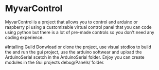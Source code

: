 # MyvarControl
MyvarControl is a project that allows you to control and arduino or raspberry pi using a customizeble virtual control panel that you can code using python but there is a lot of pre-made controls so you don't need any coding experience.

#Intalling Guild
Donwload or clone the project, use visual stodios to build the and run the gui project,
use the arduino softwear and upload the ArduinoSerial scetch in the ArduinoSerial folder.
Enjoy you can create modules in the Gui projects debug/Panels/ folder.
